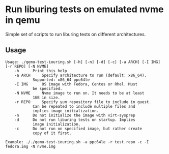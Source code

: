 # Run liburing tests on emulated nvme in qemu

Simple set of scripts to run liburing tests on different architectures.

## Usage

	Usage: ./qemu-test-iouring.sh [-h] [-n] [-d] [-c] [-a ARCH] [-I IMG] [-r REPO] [-N NVME]
		-h		Print this help
		-a ARCH		Specify architecture to run (default: x86_64).
				Supported: x86_64 ppc64le
		-I IMG		OS image with Fedora, Centos or Rhel. Must
				be specified.
		-N NVME		Nvme image to run on. It needs to be at least
				1GB in size.
		-r REPO		Specify yum repository file to include in guest.
				Can be repeated to include multiple files and
				implies image initialization.
		-n		Do not initialize the image with virt-sysprep
		-d		Do not run liburing tests on startup. Implies
				image initialization.
		-c		Do not run on specified image, but rather create
				copy of it first.

	Example: ././qemu-test-iouring.sh -a ppc64le -r test.repo -c -I fedora.img -N nvme.img
